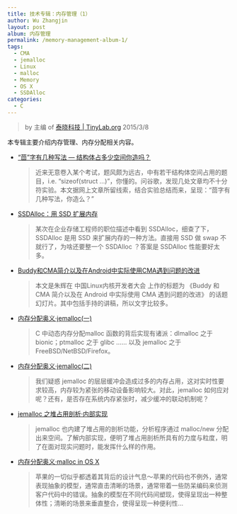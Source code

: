 ```yaml
---
title: 技术专辑：内存管理（1）
author: Wu Zhangjin
layout: post
album: 内存管理
permalink: /memory-management-album-1/
tags:
  - CMA
  - jemalloc
  - Linux
  - malloc
  - Memory
  - OS X
  - SSDAlloc
categories:
  - C
---
```


> by 主编 of [泰晓科技 | TinyLab.org][1]
> 2015/3/8

本专辑主要介绍内存管理、内存分配相关内容。

* [“茴”字有几种写法 — 结构体占多少空间你造吗？][2]

  > 近来无意卷入某个考试，题风颇为远古，中有若干结构体空间占用的题目，i.e. “sizeof(struct …)”，你懂的。问谷歌，发现几处文章均不十分符实验。本文据网上文章所留线索，结合实验总结而来，呈现：“茴字有几种写法，你造么？”

* [SSDAlloc：用 SSD 扩展内存][3]

  > 某次在企业存储工程师的职位描述中看到 SSDAlloc，细查了下，SSDAlloc 是用 SSD 来扩展内存的一种方法。直接用 SSD 做 swap 不就行了，为啥还要整一个 SSDAlloc ？答案是 SSDAlloc 性能要好太多。

* [Buddy和CMA简介以及在Android中实际使用CMA遇到问题的改进][4]

  > 本文是朱辉在 中国Linux内核开发者大会 上作的标题为 《Buddy 和 CMA 简介以及在 Android 中实际使用 CMA 遇到问题的改进》 的话题幻灯片。其中包括手持的讲稿，所以文字比较多。

* [内存分配奥义·jemalloc(一)][5]

  > C 中动态内存分配malloc 函数的背后实现有诸派：dlmalloc 之于 bionic；ptmalloc 之于 glibc …… 以及 jemalloc 之于 FreeBSD/NetBSD/Firefox。

* [内存分配奥义·jemalloc(二)][6]

  > 我们疑惑 jemalloc 的层层缓冲会造成过多的内存占用，这对实时性要求较高，内存较为紧张的移动设备影响较大。对此，jemalloc 如何应对呢？还有，是否存在系统内存紧张时，减少缓冲的联动机制呢？

* [jemalloc 之堆占用剖析·内部实现][7]

  > jemalloc 也内建了堆占用的剖析功能，分析程序通过 malloc/new 分配出来空间。了解内部实现，便明了堆占用剖析所具有的力度与粒度，明了在面对现实问题时，能发挥什么样的作用。

* [内存分配奥义·malloc in OS X][8]

  > 苹果的一切似乎都透着其背后的设计气息～苹果的代码也不例外，通常表现抽象的模型，通常直击清晰的场景，通常带着一些防呆编码来侦测客户代码中的错误。抽象的模型在不同代码间塑现，使得呈现出一种整体性；清晰的场景来垂直整合，使得呈现一种便利性&#8230;





 [1]: http://tinylab.org
 [2]: /anise-word-there-are-several-ways-to-approach-how-much-space-do-you-make/
 [3]: /ssdalloc-using-ssd-for-expandable-memory/
 [4]: /buddy-actually-use-cma-and-cma-brochures-as-well-as-android-problem-improving/
 [5]: /memory-allocation-mystery-%c2%b7-jemalloc-a/
 [6]: /memory-allocation-mystery-%c2%b7-jemalloc-b/
 [7]: /the-builtin-heap-profiling-of-jemalloc/
 [8]: /memory-allocation-mystery-malloc-in-os-x-ios/
